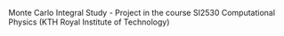 Monte Carlo Integral Study - Project in the course SI2530 Computational Physics (KTH Royal Institute of Technology)



